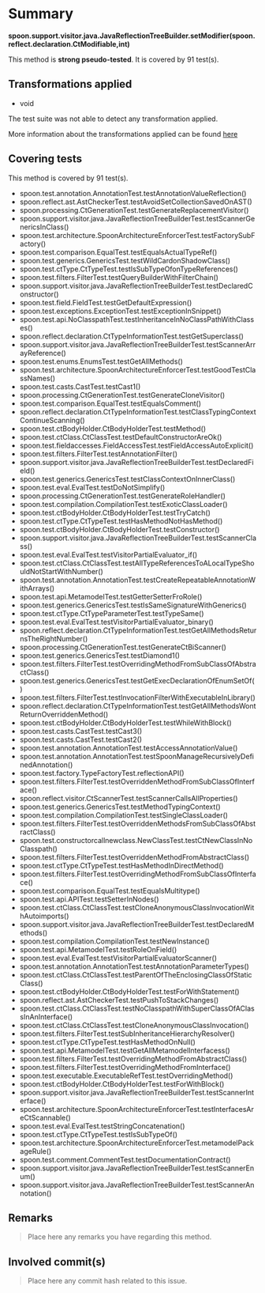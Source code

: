 # Summary
**spoon.support.visitor.java.JavaReflectionTreeBuilder.setModifier(spoon.reflect.declaration.CtModifiable,int)**

This method is **strong pseudo-tested**.
It is covered by 91 test(s). 


## Transformations applied

- void


The test suite was not able to detect any transformation applied.

More information about the transformations applied can be found [here](https://github.com/STAMP-project/pitest-descartes)

## Covering tests
This method is covered by 91 test(s).
* spoon.test.annotation.AnnotationTest.testAnnotationValueReflection()
* spoon.reflect.ast.AstCheckerTest.testAvoidSetCollectionSavedOnAST()
* spoon.processing.CtGenerationTest.testGenerateReplacementVisitor()
* spoon.support.visitor.java.JavaReflectionTreeBuilderTest.testScannerGenericsInClass()
* spoon.test.architecture.SpoonArchitectureEnforcerTest.testFactorySubFactory()
* spoon.test.comparison.EqualTest.testEqualsActualTypeRef()
* spoon.test.generics.GenericsTest.testWildCardonShadowClass()
* spoon.test.ctType.CtTypeTest.testIsSubTypeOfonTypeReferences()
* spoon.test.filters.FilterTest.testQueryBuilderWithFilterChain()
* spoon.support.visitor.java.JavaReflectionTreeBuilderTest.testDeclaredConstructor()
* spoon.test.field.FieldTest.testGetDefaultExpression()
* spoon.test.exceptions.ExceptionTest.testExceptionInSnippet()
* spoon.test.api.NoClasspathTest.testInheritanceInNoClassPathWithClasses()
* spoon.reflect.declaration.CtTypeInformationTest.testGetSuperclass()
* spoon.support.visitor.java.JavaReflectionTreeBuilderTest.testScannerArrayReference()
* spoon.test.enums.EnumsTest.testGetAllMethods()
* spoon.test.architecture.SpoonArchitectureEnforcerTest.testGoodTestClassNames()
* spoon.test.casts.CastTest.testCast1()
* spoon.processing.CtGenerationTest.testGenerateCloneVisitor()
* spoon.test.comparison.EqualTest.testEqualsComment()
* spoon.reflect.declaration.CtTypeInformationTest.testClassTypingContextContinueScanning()
* spoon.test.ctBodyHolder.CtBodyHolderTest.testMethod()
* spoon.test.ctClass.CtClassTest.testDefaultConstructorAreOk()
* spoon.test.fieldaccesses.FieldAccessTest.testFieldAccessAutoExplicit()
* spoon.test.filters.FilterTest.testAnnotationFilter()
* spoon.support.visitor.java.JavaReflectionTreeBuilderTest.testDeclaredField()
* spoon.test.generics.GenericsTest.testClassContextOnInnerClass()
* spoon.test.eval.EvalTest.testDoNotSimplify()
* spoon.processing.CtGenerationTest.testGenerateRoleHandler()
* spoon.test.compilation.CompilationTest.testExoticClassLoader()
* spoon.test.ctBodyHolder.CtBodyHolderTest.testTryCatch()
* spoon.test.ctType.CtTypeTest.testHasMethodNotHasMethod()
* spoon.test.ctBodyHolder.CtBodyHolderTest.testConstructor()
* spoon.support.visitor.java.JavaReflectionTreeBuilderTest.testScannerClass()
* spoon.test.eval.EvalTest.testVisitorPartialEvaluator_if()
* spoon.test.ctClass.CtClassTest.testAllTypeReferencesToALocalTypeShouldNotStartWithNumber()
* spoon.test.annotation.AnnotationTest.testCreateRepeatableAnnotationWithArrays()
* spoon.test.api.MetamodelTest.testGetterSetterFroRole()
* spoon.test.generics.GenericsTest.testIsSameSignatureWithGenerics()
* spoon.test.ctType.CtTypeParameterTest.testTypeSame()
* spoon.test.eval.EvalTest.testVisitorPartialEvaluator_binary()
* spoon.reflect.declaration.CtTypeInformationTest.testGetAllMethodsReturnsTheRightNumber()
* spoon.processing.CtGenerationTest.testGenerateCtBiScanner()
* spoon.test.generics.GenericsTest.testDiamond1()
* spoon.test.filters.FilterTest.testOverridingMethodFromSubClassOfAbstractClass()
* spoon.test.generics.GenericsTest.testGetExecDeclarationOfEnumSetOf()
* spoon.test.filters.FilterTest.testInvocationFilterWithExecutableInLibrary()
* spoon.reflect.declaration.CtTypeInformationTest.testGetAllMethodsWontReturnOverriddenMethod()
* spoon.test.ctBodyHolder.CtBodyHolderTest.testWhileWithBlock()
* spoon.test.casts.CastTest.testCast3()
* spoon.test.casts.CastTest.testCast2()
* spoon.test.annotation.AnnotationTest.testAccessAnnotationValue()
* spoon.test.annotation.AnnotationTest.testSpoonManageRecursivelyDefinedAnnotation()
* spoon.test.factory.TypeFactoryTest.reflectionAPI()
* spoon.test.filters.FilterTest.testOverriddenMethodFromSubClassOfInterface()
* spoon.reflect.visitor.CtScannerTest.testScannerCallsAllProperties()
* spoon.test.generics.GenericsTest.testMethodTypingContext()
* spoon.test.compilation.CompilationTest.testSingleClassLoader()
* spoon.test.filters.FilterTest.testOverriddenMethodsFromSubClassOfAbstractClass()
* spoon.test.constructorcallnewclass.NewClassTest.testCtNewClassInNoClasspath()
* spoon.test.filters.FilterTest.testOverriddenMethodFromAbstractClass()
* spoon.test.ctType.CtTypeTest.testHasMethodInDirectMethod()
* spoon.test.filters.FilterTest.testOverridingMethodFromSubClassOfInterface()
* spoon.test.comparison.EqualTest.testEqualsMultitype()
* spoon.test.api.APITest.testSetterInNodes()
* spoon.test.ctClass.CtClassTest.testCloneAnonymousClassInvocationWithAutoimports()
* spoon.support.visitor.java.JavaReflectionTreeBuilderTest.testDeclaredMethods()
* spoon.test.compilation.CompilationTest.testNewInstance()
* spoon.test.api.MetamodelTest.testRoleOnField()
* spoon.test.eval.EvalTest.testVisitorPartialEvaluatorScanner()
* spoon.test.annotation.AnnotationTest.testAnnotationParameterTypes()
* spoon.test.ctClass.CtClassTest.testParentOfTheEnclosingClassOfStaticClass()
* spoon.test.ctBodyHolder.CtBodyHolderTest.testForWithStatement()
* spoon.reflect.ast.AstCheckerTest.testPushToStackChanges()
* spoon.test.ctClass.CtClassTest.testNoClasspathWithSuperClassOfAClassInAnInterface()
* spoon.test.ctClass.CtClassTest.testCloneAnonymousClassInvocation()
* spoon.test.filters.FilterTest.testSubInheritanceHierarchyResolver()
* spoon.test.ctType.CtTypeTest.testHasMethodOnNull()
* spoon.test.api.MetamodelTest.testGetAllMetamodelInterfacess()
* spoon.test.filters.FilterTest.testOverridingMethodFromAbstractClass()
* spoon.test.filters.FilterTest.testOverridingMethodFromInterface()
* spoon.test.executable.ExecutableRefTest.testOverridingMethod()
* spoon.test.ctBodyHolder.CtBodyHolderTest.testForWithBlock()
* spoon.support.visitor.java.JavaReflectionTreeBuilderTest.testScannerInterface()
* spoon.test.architecture.SpoonArchitectureEnforcerTest.testInterfacesAreCtScannable()
* spoon.test.eval.EvalTest.testStringConcatenation()
* spoon.test.ctType.CtTypeTest.testIsSubTypeOf()
* spoon.test.architecture.SpoonArchitectureEnforcerTest.metamodelPackageRule()
* spoon.test.comment.CommentTest.testDocumentationContract()
* spoon.support.visitor.java.JavaReflectionTreeBuilderTest.testScannerEnum()
* spoon.support.visitor.java.JavaReflectionTreeBuilderTest.testScannerAnnotation()


## Remarks
> Place here any remarks you have regarding this method.

## Involved commit(s)

> Place here any commit hash related to this issue.
